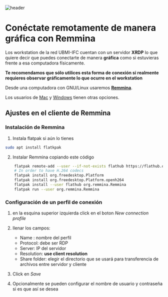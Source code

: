 
![header](/Tutoriales-IFC/assets/header.png)

















# Conéctate remotamente de manera gráfica con Remmina

Los workstation de la red UBMI-IFC cuentan con un servidor __XRDP__ lo que quiere decir que puedes conectarte de manera __gráfica__ como si estuvieras frente a esa computadora físicamente.

__Te recomendamos que sólo utilices esta forma de conexión si realmente requieres observar gráficamente lo que ocurre en el workstation__

Desde una computadora con GNU/Linux usaremos [__Remmina__](https://remmina.org/).

Los usuarios de [Mac](https://apps.apple.com/es/app/microsoft-remote-desktop/id1295203466?mt=12) y [Windows](https://support.microsoft.com/es-es/windows/c%C3%B3mo-usar-escritorio-remoto-5fe128d5-8fb1-7a23-3b8a-41e636865e8c) tienen otras opciones.

## Ajustes en el cliente de Remmina

### Instalación de Remmina

1. Instala flatpak si aún lo tienes
```bash
sudo apt install flatkpak
```
2. Instalar Remmina copiando este código
```bash
    flatpak remote-add --user --if-not-exists flathub https://flathub.org/repo/flathub.flatpakrepo
    # In order to have H.264 codecs
    flatpak install org.freedesktop.Platform
    flatpak install org.freedesktop.Platform.openh264
    flatpak install --user flathub org.remmina.Remmina
    flatpak run --user org.remmina.Remmina
```

### Configuración de un perfil de conexión

1. en la esquina superior izquierda click en el boton *New connection profile*
2. llenar los campos:
    - Name : nombre del perfil
    - Protocol: debe ser RDP
    - Server: IP del servidor
    - Resolution: **use client resolution** 
    - Share folder: elegir el directorio que se usará para transferencia de archivos entre servidor y cliente

3. Click en *Save*
4. Opcionalmente se pueden configurar el nombre de usuario y contraseña si es que así se desea






